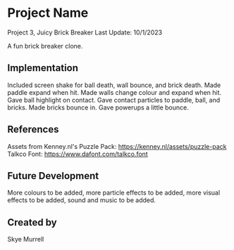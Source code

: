 # Project Name

Project 3, Juicy Brick Breaker
Last Update: 10/1/2023

A fun brick breaker clone.


## Implementation

Included screen shake for ball death, wall bounce, and brick death. Made paddle expand when hit. Made walls change colour and expand when hit. Gave ball highlight on contact. Gave contact particles to paddle, ball, and bricks. Made bricks bounce in. Gave powerups a little bounce.


## References
Assets from Kenney.nl's Puzzle Pack: https://kenney.nl/assets/puzzle-pack
Talkco Font: https://www.dafont.com/talkco.font

## Future Development
More colours to be added, more particle effects to be added, more visual effects to be added, sound and music to be added.


## Created by
Skye Murrell
